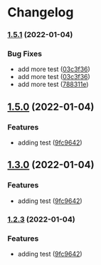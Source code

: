 # Changelog

### [1.5.1](https://github.com/rotsmi/gh-actions/compare/v1.5.0...v1.5.1) (2022-01-04)


### Bug Fixes

* add more test ([03c3f36](https://github.com/rotsmi/gh-actions/commit/03c3f36dbf636571621b1d7b59139d8ac3390887))
* add more test ([03c3f36](https://github.com/rotsmi/gh-actions/commit/03c3f36dbf636571621b1d7b59139d8ac3390887))
* add more test ([788311e](https://github.com/rotsmi/gh-actions/commit/788311e09bfd4c7703938efc264b265a490b5bad))

## [1.5.0](https://github.com/rotsmi/gh-actions/compare/v1.4.0...v1.5.0) (2022-01-04)


### Features

* adding test ([9fc9642](https://github.com/rotsmi/gh-actions/commit/9fc964218082d27e49e06afc130198f4ea5360a3))

## [1.3.0](https://github.com/rotsmi/gh-actions/compare/v1.2.3...v1.3.0) (2022-01-04)


### Features

* adding test ([9fc9642](https://github.com/rotsmi/gh-actions/commit/9fc964218082d27e49e06afc130198f4ea5360a3))

### [1.2.3](https://github.com/rotsmi/gh-actions/compare/v1.1.1...v1.2.3) (2022-01-04)


### Features

* adding test ([9fc9642](https://github.com/rotsmi/gh-actions/commit/9fc964218082d27e49e06afc130198f4ea5360a3))
